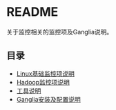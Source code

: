 # README

关于监控相关的监控项及Ganglia说明。

## 目录
- [Linux基础监控项说明](linux_metrics.md)
- [Hadoop监控项说明](hadoop_metrics.md)
- [工具说明](tools.md)
- [Ganglia安装及配置说明](install_ganglia.md)
